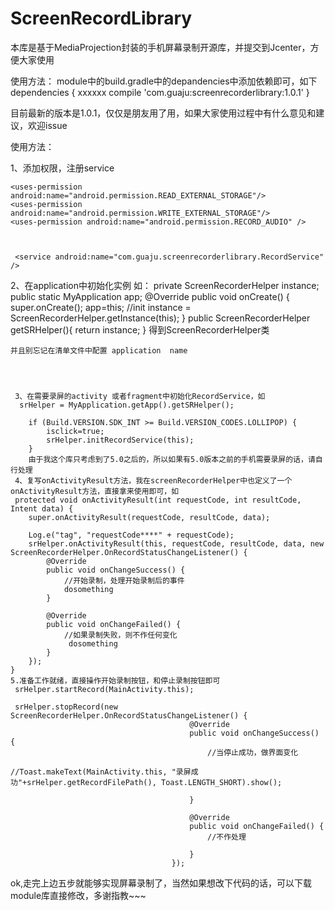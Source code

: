 # ScreenRecordLibrary
本库是基于MediaProjection封装的手机屏幕录制开源库，并提交到Jcenter，方便大家使用

使用方法：
module中的build.gradle中的depandencies中添加依赖即可，如下
dependencies {
  xxxxxx
  compile 'com.guaju:screenrecorderlibrary:1.0.1'
  }
  
  目前最新的版本是1.0.1，仅仅是朋友用了用，如果大家使用过程中有什么意见和建议，欢迎issue
  
  使用方法：
  
  1、添加权限，注册service
  
    <uses-permission android:name="android.permission.READ_EXTERNAL_STORAGE"/>
    <uses-permission android:name="android.permission.WRITE_EXTERNAL_STORAGE"/>
    <uses-permission android:name="android.permission.RECORD_AUDIO" />
    
    
    
     <service android:name="com.guaju.screenrecorderlibrary.RecordService" />
  
  2、在application中初始化实例
  如：
    private ScreenRecorderHelper instance;
    public static MyApplication app;
    @Override
    public void onCreate() {
        super.onCreate();
        app=this;
        //init
        instance = ScreenRecorderHelper.getInstance(this);
    }
    public ScreenRecorderHelper getSRHelper(){
        return instance;
    }
    得到ScreenRecorderHelper类
    
    并且别忘记在清单文件中配置 application  name
    
    
 
     
     3、在需要录屏的activity 或者fragment中初始化RecordService，如
      srHelper = MyApplication.getApp().getSRHelper();

        if (Build.VERSION.SDK_INT >= Build.VERSION_CODES.LOLLIPOP) {
            isclick=true;
            srHelper.initRecordService(this);
        }
        由于我这个库只考虑到了5.0之后的，所以如果有5.0版本之前的手机需要录屏的话，请自行处理
     4、复写onActivityResult方法，我在screenRecorderHelper中也定义了一个onActivityResult方法，直接拿来使用即可，如
     protected void onActivityResult(int requestCode, int resultCode, Intent data) {
        super.onActivityResult(requestCode, resultCode, data);

        Log.e("tag", "requestCode****" + requestCode);
        srHelper.onActivityResult(this, requestCode, resultCode, data, new ScreenRecorderHelper.OnRecordStatusChangeListener() {
            @Override
            public void onChangeSuccess() {
                //开始录制，处理开始录制后的事件
                dosomething
            }

            @Override
            public void onChangeFailed() {
                //如果录制失败，则不作任何变化
                 dosomething
            }
        });
    }
    5.准备工作就绪，直接操作开始录制按钮，和停止录制按钮即可
     srHelper.startRecord(MainActivity.this);
     
     srHelper.stopRecord(new ScreenRecorderHelper.OnRecordStatusChangeListener() {
                                            @Override
                                            public void onChangeSuccess() {
                                                //当停止成功，做界面变化
                                                //Toast.makeText(MainActivity.this, "录屏成功"+srHelper.getRecordFilePath(), Toast.LENGTH_SHORT).show();

                                            }

                                            @Override
                                            public void onChangeFailed() {
                                                //不作处理

                                            }
                                        });
  
   ok,走完上边五步就能够实现屏幕录制了，当然如果想改下代码的话，可以下载module库直接修改，多谢指教~~~ 
    
